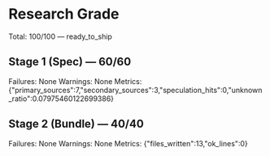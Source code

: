 # Research Grade
Total: 100/100 — ready_to_ship

## Stage 1 (Spec) — 60/60
Failures: None
Warnings: None
Metrics: {"primary_sources":7,"secondary_sources":3,"speculation_hits":0,"unknown_ratio":0.07975460122699386}

## Stage 2 (Bundle) — 40/40
Failures: None
Warnings: None
Metrics: {"files_written":13,"ok_lines":0}